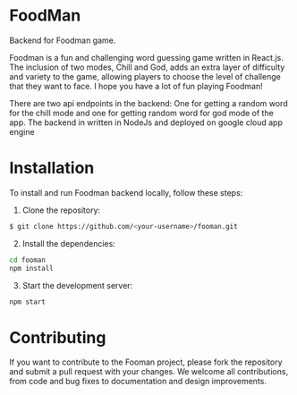 # FoodMan

Backend for Foodman game.

Foodman is a fun and challenging word guessing game written in React.js. The inclusion of two modes, Chill and God, adds an extra layer of difficulty and variety to the game, allowing players to choose the level of challenge that they want to face. I hope you have a lot of fun playing Foodman!

There are two api endpoints in the backend: One for getting a random word for the chill mode and one for getting random word for god mode of the app. The backend in written in NodeJs and deployed on google cloud app engine

# Installation
To install and run Foodman backend locally, follow these steps:

1. Clone the repository:
```sh
$ git clone https://github.com/<your-username>/fooman.git
```
2. Install the dependencies:
```sh
cd fooman
npm install
```
3. Start the development server:
```sh
npm start
```



# Contributing
If you want to contribute to the Fooman project, please fork the repository and submit a pull request with your changes. We welcome all contributions, from code and bug fixes to documentation and design improvements.
